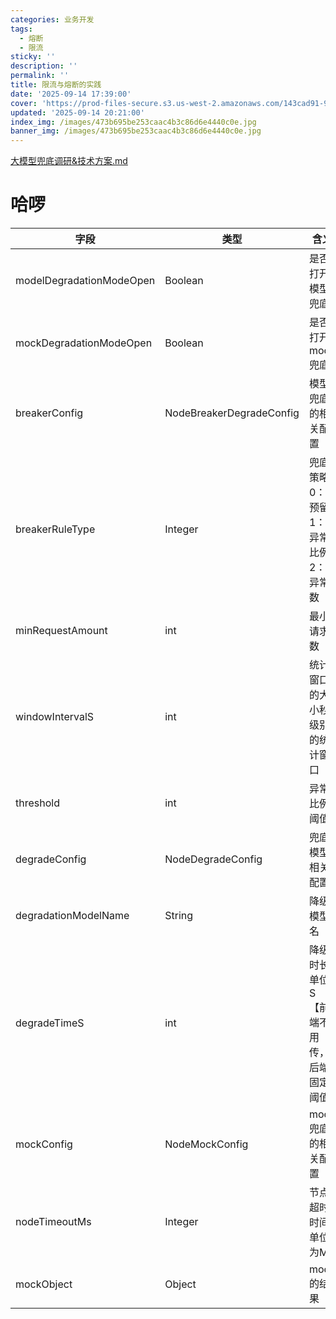 ```yaml
---
categories: 业务开发
tags:
  - 熔断
  - 限流
sticky: ''
description: ''
permalink: ''
title: 限流与熔断的实践
date: '2025-09-14 17:39:00'
cover: 'https://prod-files-secure.s3.us-west-2.amazonaws.com/143cad91-961b-48b0-82dc-78fbb6eb5abe/c5ad8846-7ad3-4ef4-bc8f-a987509a6bc5/wallhaven-9ox61d.jpg?X-Amz-Algorithm=AWS4-HMAC-SHA256&X-Amz-Content-Sha256=UNSIGNED-PAYLOAD&X-Amz-Credential=ASIAZI2LB466YQOLKRDU%2F20250919%2Fus-west-2%2Fs3%2Faws4_request&X-Amz-Date=20250919T140043Z&X-Amz-Expires=3600&X-Amz-Security-Token=IQoJb3JpZ2luX2VjEFsaCXVzLXdlc3QtMiJHMEUCIQDNZr4Ft9NheQtiNYAUTGRl%2BFcZ4AuG9h%2BWmyHTnjAbigIgfF5MmtdkubUsggHSi9J5XZZ5hk9idipuWC8jLbu6ViIqiAQI1P%2F%2F%2F%2F%2F%2F%2F%2F%2F%2FARAAGgw2Mzc0MjMxODM4MDUiDJT9odh0Z4t41NR4uSrcA9ja%2BnnNuKvZRGejlOgr6J1GTjHnE6%2BJyw%2F4xYWZQbB%2FQYDADVZ9wbS6sUwGULKjYWVFipz9gmcKKnQVUM1iHYiWqqLi1rUZd02FwYuK%2FSJc5A8ZJy7EUwdzf%2FNsWAx80c%2FtbIwq2zokifrsRM3rHrLHaMF2SVfozR8KgMn8ykxUoX%2FC%2By0s9gNEuiXzW0we3Dp78uFBjOiILDfeMDelklVwI5L4EoZkHsSsxztcze2mcs4oBHx4AcDjfOxSqgJxS1SEN%2B8il0ayPkKxo69mbdTNbQ8mGdcp7%2FkA0rg%2FwOS5R00cKRQcXj2IBNi9MiYDjfGxgJ%2B3pBVMbA09QlvQpKSq0rG10VXRFt81sQvaSUrLOHvIQzHCB9%2FbFIdrW%2FQQifv3m%2FtHqY38fyuJOiSs6jN13zppR7yJ7kKeMhvv1Pxzje87oGmyg2MH%2B%2BOfuWmxZiaf57NnAzJGDsRiRbZcgOd8z6tQiyDPJ4b%2BS%2BQYfT3wnJnAr9%2FB%2FwwHUuNGFc9i9vXrNyJ4TL%2FQ1q1li64Lolox7bBtbe9Vu7IYKyLXXh4zVzpxrm4C6vmndzM5oQhmpfHHu5lKaB3FZj97OISW4Sf%2Bv3d%2FbDg1RlTn6tpRnP6xDP1i%2FrPOsOTDZsxOMJzjtMYGOqUBMshz0itXesrwYhB5t6UcCWzGVavRLNdV57NWtpAmzMCJ0UPDcr9SGUCGcQpD%2FuohuLmf55%2Fr%2FIlF6tBhFpM%2BwTDE%2Ft47r%2FYM1RLoMOLujcJTgBjkE7SpgYtNCsAFepQ2w2EO74llqlTKGGKV%2BxnAw%2Bx07wfy5gllYqJrVgP3dbv2I2O%2BD1fP%2FSNTUBDPGkrkY%2FKmVqjRzJj3GJwwjVePlE%2FJRBwY&X-Amz-Signature=9f44df9bda90f43aedf391b4b4a5e9b9249418a8e4bd2880c890e935530982ee&X-Amz-SignedHeaders=host&x-amz-checksum-mode=ENABLED&x-id=GetObject'
updated: '2025-09-14 20:21:00'
index_img: /images/473b695be253caac4b3c86d6e4440c0e.jpg
banner_img: /images/473b695be253caac4b3c86d6e4440c0e.jpg
---
```


[大模型兜底调研&技术方案.md](https://www.yuque.com/attachments/yuque/0/2025/mkd/33653781/1755419898410-7024a0d4-d58c-47ae-b0df-85068dd571b7.mkd)


# 哈啰


| 字段                       | 类型                       | 含义                    |
| ------------------------ | ------------------------ | --------------------- |
| modelDegradationModeOpen | Boolean                  | 是否打开模型兜底              |
| mockDegradationModeOpen  | Boolean                  | 是否打开mock兜底            |
| breakerConfig            | NodeBreakerDegradeConfig | 模型兜底的相关配置             |
| breakerRuleType          | Integer                  | 兜底策略0：预留1：异常比例2：异常数   |
| minRequestAmount         | int                      | 最小请求数                 |
| windowIntervalS          | int                      | 统计窗口的大小秒级别的统计窗口       |
| threshold                | int                      | 异常比例阈值                |
| degradeConfig            | NodeDegradeConfig        | 兜底模型相关配置              |
| degradationModelName     | String                   | 降级模型名                 |
| degradeTimeS             | int                      | 降级时长单位S【前端不用传，后端固定阈值】 |
| mockConfig               | NodeMockConfig           | mock兜底的相关配置           |
| nodeTimeoutMs            | Integer                  | 节点超时时间单位为MS           |
| mockObject               | Object                   | mock的结果               |

